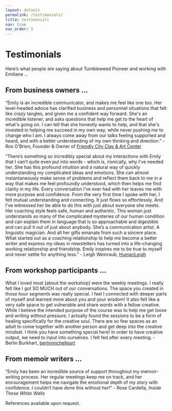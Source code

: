 ```yaml
---
layout: default
permalink: /testimonials/
title: testimonials
nav: true
nav_order: 3
---
```


# Testimonials 

Here’s what people are saying about Tumbleweed Pioneer and working with Emiliane … 

## From business owners … 
“Emily is an incredible communicator, and makes me feel like one too. Her level-headed advice has clarified business and personnel situations that felt like crazy tangles, and given me a confident way forward. She's an incredible listener, and asks questions that help me get to the heart of what's going on. I can tell that she honestly wants to help, and that she's invested in helping me succeed in my own way, while never pushing me to change who I am. I always come away from our talks feeling supported and heard, and with a better understanding of my own thinking and direction.” - Ros O’Brien, Founder & Owner of [Friendly City Clay & Art Center](https://www.friendlycityclay.com/)

“There’s something so incredibly special about my interactions with Emily that I can’t quite even put into words - which is,  ironically, why I've needed her. She has this profound intuition and a natural way of quickly understanding my complicated ideas and emotions.  She can almost instantaneously make sense of problems and reflect them back to me in a way that makes me feel profoundly understood, which then helps me find clarity in my life. Every conversation I’ve ever had with her leaves me with more purpose and confidence. From the very first time I spoke with her, I felt mutual understanding and connecting. It just flows so effortlessly. And I’ve witnessed her be able to do this with just about everyone she meets. 
Her coaching style feels safe, human and authentic. This woman just understands so many of the complicated mysteries of our human condition and can explain them in language that is so approachable and digestible and can pull it out of just about anybody. She’s a communication artist. A linguistic magician. And all her gifts emanate from such a sincere place. What started out as a coaching relationship to help me become a better writer and express my ideas in newsletters has turned into a life-changing working relationship and friendship. Emily inspires me to be true to myself and never settle for anything less.” - Leigh Weinraub, [HumanLeigh](http://humanleigh.com)

## From workshop participants … 
What I loved most [about the workshop] were the weekly meetings. I really felt like I got SO MUCH out of our conversations. The space you created in those hour segments was really special. I feel I connected with deeper parts of myself and learned more about you and your wisdom! It also felt like a very safe space to get vulnerable and share words with a fellow creative. While I believe the intended purpose of the course was to help me get loose and writing without pressure, I actually found the sessions to be a form of healing specifically for the creative soul. There are so few spaces as an adult to come together with another person and get deep into the creative mindset. I think you have something special here! In order to have creative output, we need to input into ourselves. I felt fed after every meeting. - Berlin Burkhart, [berlinmichelleart](https://www.instagram.com/berlinmichelleart/?igsh=MXhvd3h0bmYzaWRvag%3D%3D#)

## From memoir writers … 
“Emily has been an incredible source of support throughout my memoir-writing process. Her regular meetings keep me on track, and her encouragement helps me navigate the emotional depth of my story with confidence. I couldn’t have done this without her!” - Rose Cardella, _Inside These White Walls_ 


References available upon request. 
